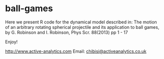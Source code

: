 ball-games
==========

Here we present R code for the dynamical model described in: The motion of an arbitrary rotating spherical projectile and its application to ball games, 
by G. Robinson and I. Robinson, Phys Scr. 88(2013) pp 1 - 17

Enjoy!

http://www.active-analytics.com
Email: chibisi@activeanalytics.co.uk
